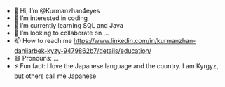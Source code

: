 - 👋 Hi, I’m @Kurmanzhan4eyes
- 👀 I’m interested in coding
- 🌱 I’m currently learning SQL and Java
- 💞️ I’m looking to collaborate on ...
- 📫 How to reach me https://www.linkedin.com/in/kurmanzhan-daniiarbek-kyzy-9479862b7/details/education/
- 😄 Pronouns: ...
- ⚡ Fun fact: I love the Japanese language and the country. I am Kyrgyz, but others call me Japanese

<!---
Kurmanzhan4eyes/Kurmanzhan4eyes is a ✨ special ✨ repository because its `README.md` (this file) appears on your GitHub profile.
You can click the Preview link to take a look at your changes.
--->
